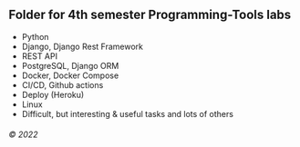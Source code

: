 ## Folder for 4th semester Programming-Tools labs  

* Python  
* Django, Django Rest Framework  
* REST API  
* PostgreSQL, Django ORM  
* Docker, Docker Compose   
* CI/CD, Github actions 
* Deploy (Heroku)
* Linux    
* Difficult, but interesting & useful tasks and lots of others



###### © 2022

